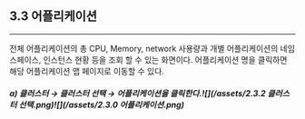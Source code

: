 ## 3.3 어플리케이션

---

전체 어플리케이션의 총 CPU, Memory, network 사용량과 개별 어플리케이션의 네임스페이스, 인스턴스 현황 등을 조회 할 수 있는 화면이다. 어플리케이션 명을 클릭하면 해당 어플리케이션 맵 페이지로 이동할 수 있다.

##### a\)    클러스터 → 클러스터 선택 → 어플리케이션을 클릭한다.![](/assets/2.3.2 클러스터 선택.png)![](/assets/2.3.0 어플리케이션.png)



